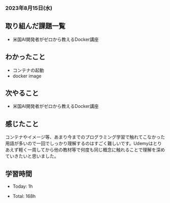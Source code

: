 ### 2023年8月15日(水)

## 取り組んだ課題一覧
- 米国AI開発者がゼロから教えるDocker講座

## わかったこと

- コンテナの起動
- docker image

## 次やること

- 米国AI開発者がゼロから教えるDocker講座

## 感じたこと

コンテナやイメージ等、あまり今までのプログラミング学習で触れてこなかった用語が多いので一回でしっかり理解するのはすごく難しいです。Udemyはとりあえず軽く一周してから他の教材等で何度も同じ概念に触れることで理解を深めていきたいと思いました。

## 学習時間

- Today: 1h

- Total: 168h


